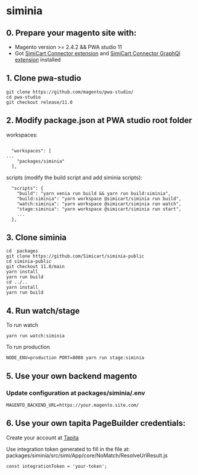 # siminia
## 0. Prepare your magento site with:

- Magento version >= 2.4.2 && PWA studio 11
- Got [SimiCart Connector extension](https://github.com/Simicart/SimiCart-Magento2.x) and [SimiCart Connector GraphQl extension](https://github.com/Simicart/SimiCart-Magento2.x-GraphQl) installed

## 1. Clone pwa-studio
```
git clone https://github.com/magento/pwa-studio/
cd pwa-studio
git checkout release/11.0
```

## 2. Modify package.json at PWA studio root folder

workspaces:
```

  "workspaces": [
...
    "packages/siminia"
  ],

```

scripts (modify the build script and add siminia scripts):

```
  "scripts": {
    "build": "yarn venia run build && yarn run build:siminia",
    "build:siminia": "yarn workspace @simicart/siminia run build",
    "watch:siminia": "yarn workspace @simicart/siminia run watch",
    "stage:siminia": "yarn workspace @simicart/siminia run start",
    ...
  },
```
## 3. Clone siminia
```
cd  packages
git clone https://github.com/Simicart/siminia-public
cd siminia-public
git checkout 11.0/main
yarn install
yarn run build
cd ../..
yarn install
yarn run build
```
## 4. Run watch/stage
To run watch
```
yarn run watch:siminia
```
To run production
```
NODE_ENV=production PORT=8080 yarn run stage:siminia
```

## 5. Use your own backend magento

### Update configuration at packages/siminia/.env

```
MAGENTO_BACKEND_URL=https://your.magento.site.com/
```

## 6. Use your own tapita PageBuilder credentials:

Create your account at [Tapita](https://tapita.io/pagebuilder/)

Use integration token generated to fill in the file at: packages/siminia/src/simi/App/core/NoMatch/ResolveUrlResult.js
```
const integrationToken = 'your-token';
```
